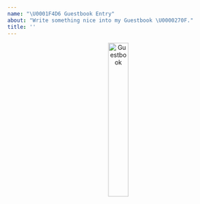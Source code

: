 ```yaml
---
name: "\U0001F4D6 Guestbook Entry"
about: "Write something nice into my Guestbook \U0000270F."
title: ''
---
```


<div align="center">
  <img style="width:30%;" src="https://github.com/sriharikapu/sriharikapu/blob/master/bnc.png?raw=true" alt="Guestbook" />
  <br />
</div>

<!--
Write your message here
-->
